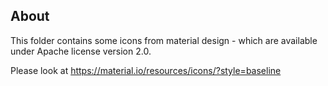 ## About

This folder contains some icons from material design - which are available under Apache license version 2.0.

Please look at
https://material.io/resources/icons/?style=baseline


